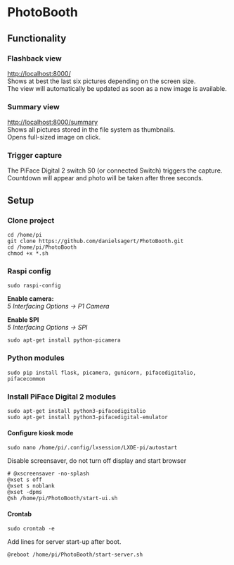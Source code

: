 # PhotoBooth

## Functionality
### Flashback view
[http://localhost:8000/](http://localhost:8000/)  
Shows at best the last six pictures depending on the screen size.  
The view will automatically be updated as soon as a new image is available.

### Summary view
[http://localhost:8000/summary](http://localhost:8000/summary)  
Shows all pictures stored in the file system as thumbnails.  
Opens full-sized image on click.

### Trigger capture
The PiFace Digital 2 switch S0 (or connected Switch) triggers the capture.  
Countdown will appear and photo will be taken after three seconds.  

## Setup
### Clone project
```
cd /home/pi
git clone https://github.com/danielsagert/PhotoBooth.git
cd /home/pi/PhotoBooth
chmod +x *.sh
```

### Raspi config
```
sudo raspi-config
```
**Enable camera:**  
*5 Interfacing Options -> P1 Camera*

**Enable SPI**  
*5 Interfacing Options -> SPI*
 
```
sudo apt-get install python-picamera
```

### Python modules
```
sudo pip install flask, picamera, gunicorn, pifacedigitalio, pifacecommon
```

### Install PiFace Digital 2 modules ###
```
sudo apt-get install python3-pifacedigitalio
sudo apt-get install python3-pifacedigital-emulator
```

#### Configure kiosk mode
```
sudo nano /home/pi/.config/lxsession/LXDE-pi/autostart
```

Disable screensaver, do not turn off display and start browser 
```
# @xscreensaver -no-splash
@xset s off
@xset s noblank
@xset -dpms
@sh /home/pi/PhotoBooth/start-ui.sh
```

#### Crontab
```
sudo crontab -e
```

Add lines for server start-up after boot.
```
@reboot /home/pi/PhotoBooth/start-server.sh
```

